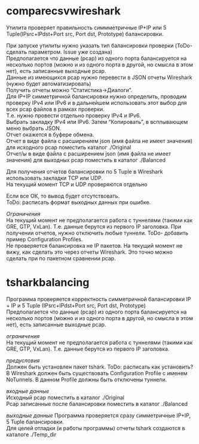 # comparecsvwireshark  
Утилита проверяет правильность симмметричные IP+IP или 5 Tuple(IPsrc+IPdst+Port src, Port dst, Prototype) балансировки.  

При запуске утилиты нужно указать тип балансировки проверки (ToDo- сделать параметром. Issue уже создана)  
Предполагается что данные (pcap) из одного порта балансируется на несколько портов (можно и из одного порта в другой, но смысла в этом нет), есть записанные выходные pcap.  
Данные из имеющихся pcap нужно перевести в JSON отчеты Wireshark (нужно будет автоматизировать)  
Получить отчеты можно “Статистика->Диалоги”.  
Для IP+IP симметричной балансировки нужно определить, проводим проверку IPv4 или IPv6 и в дальнейшем использовать этот выбор для всех pcap файлов в рамках проверки.  
Т.е. нужно провести отдельно проверку IPv4 и IPv6.  
Выбрать закладку IPv4 или IPv6. Затем “Копировать”, в всплывающем меню выбрать JSON.  
Отчет окажется в буфере обмена.  
Отчет в виде файла с расширением json (имя файла не имеет значения) для исходного pcap поместить каталог ./Original  
Отчет/ы в виде файла с расширением json (имя файла не имеет значения) для выходных pcap поместить в каталог ./Balanced  

Для получения отчетов балансировки по 5 Tuple в Wireshark использовать закладки TCP или UDP.  
На текущий момент TCP и UDP проверяются отдельно  

Если все ОК, то вывод будет отсутствовать.  
ToDo: расписать формат выходных данных при ошибке.  

*Ограничения*  
На текущий момент не предполагается работа с туннелями (такими как GRE, GTP, VxLan). Т.е. данные берутся из первого IP заголовка. При получении отчетов, нужно отключить любые туннели. ToDo- добавить пример Configuration Profiles.  
Не проверяется балансировка не IP пакетов. На текущий момент не вижу, как сделать это через отчеты Wireshark. Это точно можно сделать при по пакетном сравнении pcap.  

# tsharkbalancing  
Программа проверяется корректность симметричной балансировки IP + IP и 5 Tuple (IPsrc+IPdst+Port src, Port dst, Prototype)  
Предполагается что данные (pcap) из одного порта балансируется на несколько портов (можно и из одного порта в другой, но смысла в этом нет), есть записанные выходные pcap.  

*ограничения*  
На текущий момент не предполагается работа с туннелями (такими как GRE, GTP, VxLan). Т.е. данные берутся из первого IP заголовка.  

*предусловия*  
Должен быть установлен пакет tshark. ToDo: расписать как установить?  
В Wireshark должен быть существовать Configuration Profile с именем NoTunnels. В данном Profile должны быть отключены туннели.  

*входные данные*  
Исходный pcap поместить в каталог ./Original  
Pcap записанные после балансировки поместить в каталог ./Balanced  

*выходные данные*
Программа проверяется сразу симметричные IP+IP, 5 Tuple балансировки.  
Для целей отладки (и работы программы) отчеты tshark создаются в каталоге ./Temp_dir  
